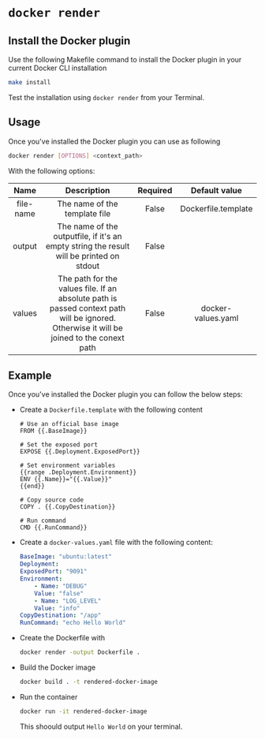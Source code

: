 # `docker render`

## Install the Docker plugin

Use the following Makefile command to install the Docker plugin in your current Docker CLI installation

```bash
make install
```

Test the installation using `docker render` from your Terminal.

## Usage

Once you've installed the Docker plugin you can use as following

```bash
docker render [OPTIONS] <context_path>
```

With the following options:

|   Name    |                                                               Description                                                                | Required |    Default value    |
| :-------: | :--------------------------------------------------------------------------------------------------------------------------------------: | :------: | :-----------------: |
| file-name |                                                      The name of the template file                                                       |  False   | Dockerfile.template |
|  output   |                         The name of the outputfile, if it's an empty string the result will be printed on stdout                         |  False   |                     |
|  values   | The path for the values file. If an absolute path is passed context path will be ignored. Otherwise it will be joined to the conext path |  False   | docker-values.yaml  |


## Example

Once you've installed the Docker plugin you can follow the below steps:

- Create a `Dockerfile.template` with the following content
    ```
    # Use an official base image
    FROM {{.BaseImage}}

    # Set the exposed port
    EXPOSE {{.Deployment.ExposedPort}}

    # Set environment variables
    {{range .Deployment.Environment}}
    ENV {{.Name}}="{{.Value}}"
    {{end}}

    # Copy source code
    COPY . {{.CopyDestination}}

    # Run command
    CMD {{.RunCommand}}
    ```
- Create a `docker-values.yaml` file with the following content:
    ```yaml
    BaseImage: "ubuntu:latest"
    Deployment:
    ExposedPort: "9091"
    Environment:
        - Name: "DEBUG"
        Value: "false"
        - Name: "LOG_LEVEL"
        Value: "info"
    CopyDestination: "/app"
    RunCommand: "echo Hello World"
    ```
- Create the Dockerfile with
    ```bash
    docker render -output Dockerfile .
    ```
- Build the Docker image
  ```bash
  docker build . -t rendered-docker-image
  ```
- Run the container
  ```bash
  docker run -it rendered-docker-image
  ```
  This shoould output `Hello World` on your terminal.
